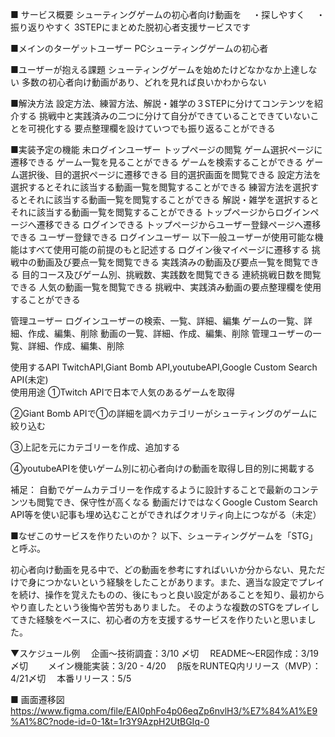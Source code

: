 ■ サービス概要
シューティングゲームの初心者向け動画を
　・探しやすく
　・振り返りやすく
3STEPにまとめた脱初心者支援サービスです

■メインのターゲットユーザー
  PCシューティングゲームの初心者


■ユーザーが抱える課題
 シューティングゲームを始めたけどなかなか上達しない
 多数の初心者向け動画があり、どれを見れば良いかわからない


■解決方法
  設定方法、練習方法、解説・雑学の３STEPに分けてコンテンツを紹介する
  挑戦中と実践済みの二つに分けて自分ができていることできていないことを可視化する
  要点整理欄を設けていつでも振り返ることができる

■実装予定の機能
未ログインユーザー
	トップページの閲覧
		ゲーム選択ページに遷移できる
			ゲーム一覧を見ることができる
			ゲームを検索することができる
			ゲーム選択後、目的選択ページに遷移できる
				目的選択画面を閲覧できる
				設定方法を選択するとそれに該当する動画一覧を閲覧することができる
				練習方法を選択するとそれに該当する動画一覧を閲覧することができる
				解説・雑学を選択するとそれに該当する動画一覧を閲覧することができる
		トップページからログインページへ遷移できる
			ログインできる
		トップページからユーザー登録ページへ遷移できる
			ユーザー登録できる
ログインユーザー
以下一般ユーザーが使用可能な機能はすべて使用可能の前提のもと記述する
	ログイン後マイページに遷移する
		挑戦中の動画及び要点一覧を閲覧できる
		実践済みの動画及び要点一覧を閲覧できる
		目的コース及びゲーム別、挑戦数、実践数を閲覧できる
		連続挑戦日数を閲覧できる
		人気の動画一覧を閲覧できる
	挑戦中、実践済み動画の要点整理欄を使用することができる

管理ユーザー
	ログインユーザーの検索、一覧、詳細、編集
	ゲームの一覧、詳細、作成、編集、削除
	動画の一覧、詳細、作成、編集、削除
	管理ユーザーの一覧、詳細、作成、編集、削除
	
使用するAPI
	TwitchAPI,Giant Bomb API,youtubeAPI,Google Custom Search API(未定)				
使用用途
  ①Twitch APIで日本で人気のあるゲームを取得

  ②Giant Bomb APIで①の詳細を調べカテゴリーがシューティングのゲームに絞り込む

  ③上記を元にカテゴリーを作成、追加する

  ④youtubeAPIを使いゲーム別に初心者向けの動画を取得し目的別に掲載する

  補足：
  自動でゲームカテゴリーを作成するように設計することで最新のコンテンツも閲覧でき、保守性が高くなる
  動画だけではなくGoogle Custom Search API等を使い記事も埋め込むことができればクオリティ向上につながる（未定）

■なぜこのサービスを作りたいのか？
以下、シューティングゲームを「STG」と呼ぶ。

初心者向け動画を見る中で、どの動画を参考にすればいいか分からない、見ただけで身につかないという経験をしたことがあります。また、適当な設定でプレイを続け、操作を覚えたものの、後にもっと良い設定があることを知り、最初からやり直したという後悔や苦労もありました。
そのような複数のSTGをプレイしてきた経験をベースに、初心者の方を支援するサービスを作りたいと思いました。

▼スケジュール例
　企画〜技術調査：3/10 〆切
　README〜ER図作成：3/19〆切　
　メイン機能実装：3/20 - 4/20
　β版をRUNTEQ内リリース（MVP）：4/21〆切 
　本番リリース：5/5

■ 画面遷移図
https://www.figma.com/file/EAI0phFo4p06eqZp6nvlH3/%E7%84%A1%E9%A1%8C?node-id=0-1&t=1r3Y9AzpH2UtBGIq-0